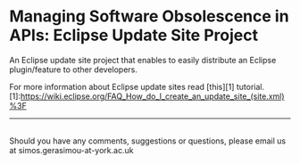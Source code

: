 # Managing Software Obsolescence in APIs: Eclipse Update Site Project

An Eclipse update site project that enables to easily distribute an Eclipse plugin/feature to other developers.

For more information about Eclipse update sites read [this][1] tutorial.
[1]:https://wiki.eclipse.org/FAQ_How_do_I_create_an_update_site_(site.xml)%3F
***
<br/>Should you have any comments, suggestions or questions, please email us at simos.gerasimou-at-york.ac.uk
